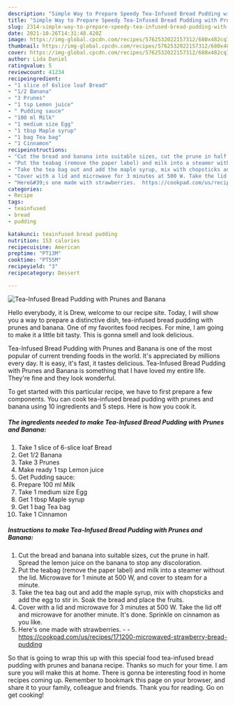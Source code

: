 ```yaml
---
description: "Simple Way to Prepare Speedy Tea-Infused Bread Pudding with Prunes and Banana"
title: "Simple Way to Prepare Speedy Tea-Infused Bread Pudding with Prunes and Banana"
slug: 2314-simple-way-to-prepare-speedy-tea-infused-bread-pudding-with-prunes-and-banana
date: 2021-10-26T14:31:48.420Z
image: https://img-global.cpcdn.com/recipes/5762532022157312/680x482cq70/tea-infused-bread-pudding-with-prunes-and-banana-recipe-main-photo.jpg
thumbnail: https://img-global.cpcdn.com/recipes/5762532022157312/680x482cq70/tea-infused-bread-pudding-with-prunes-and-banana-recipe-main-photo.jpg
cover: https://img-global.cpcdn.com/recipes/5762532022157312/680x482cq70/tea-infused-bread-pudding-with-prunes-and-banana-recipe-main-photo.jpg
author: Lida Daniel
ratingvalue: 5
reviewcount: 41234
recipeingredient:
- "1 slice of 6slice loaf Bread"
- "1/2 Banana"
- "3 Prunes"
- "1 tsp Lemon juice"
- " Pudding sauce"
- "100 ml Milk"
- "1 medium size Egg"
- "1 tbsp Maple syrup"
- "1 bag Tea bag"
- "1 Cinnamon"
recipeinstructions:
- "Cut the bread and banana into suitable sizes, cut the prune in half. Spread the lemon juice on the banana to stop any discoloration."
- "Put the teabag (remove the paper label) and milk into a steamer without the lid. Microwave for 1 minute at 500 W, and cover to steam for a minute."
- "Take the tea bag out and add the maple syrup, mix with chopsticks and add the egg to stir in. Soak the bread and place the fruits."
- "Cover with a lid and microwave for 3 minutes at 500 W. Take the lid off and microwave for another minute. It&#39;s done. Sprinkle on cinnamon as you like."
- "Here&#39;s one made with strawberries.  https://cookpad.com/us/recipes/171200-microwaved-strawberry-bread-pudding"
categories:
- Recipe
tags:
- teainfused
- bread
- pudding

katakunci: teainfused bread pudding 
nutrition: 153 calories
recipecuisine: American
preptime: "PT13M"
cooktime: "PT55M"
recipeyield: "3"
recipecategory: Dessert

---
```



![Tea-Infused Bread Pudding with Prunes and Banana](https://img-global.cpcdn.com/recipes/5762532022157312/680x482cq70/tea-infused-bread-pudding-with-prunes-and-banana-recipe-main-photo.jpg)

Hello everybody, it is Drew, welcome to our recipe site. Today, I will show you a way to prepare a distinctive dish, tea-infused bread pudding with prunes and banana. One of my favorites food recipes. For mine, I am going to make it a little bit tasty. This is gonna smell and look delicious.



Tea-Infused Bread Pudding with Prunes and Banana is one of the most popular of current trending foods in the world. It's appreciated by millions every day. It is easy, it's fast, it tastes delicious. Tea-Infused Bread Pudding with Prunes and Banana is something that I have loved my entire life. They're fine and they look wonderful.


To get started with this particular recipe, we have to first prepare a few components. You can cook tea-infused bread pudding with prunes and banana using 10 ingredients and 5 steps. Here is how you cook it.

<!--inarticleads1-->

##### The ingredients needed to make Tea-Infused Bread Pudding with Prunes and Banana:

1. Take 1 slice of 6-slice loaf Bread
1. Get 1/2 Banana
1. Take 3 Prunes
1. Make ready 1 tsp Lemon juice
1. Get  Pudding sauce:
1. Prepare 100 ml Milk
1. Take 1 medium size Egg
1. Get 1 tbsp Maple syrup
1. Get 1 bag Tea bag
1. Take 1 Cinnamon




<!--inarticleads2-->

##### Instructions to make Tea-Infused Bread Pudding with Prunes and Banana:

1. Cut the bread and banana into suitable sizes, cut the prune in half. Spread the lemon juice on the banana to stop any discoloration.
1. Put the teabag (remove the paper label) and milk into a steamer without the lid. Microwave for 1 minute at 500 W, and cover to steam for a minute.
1. Take the tea bag out and add the maple syrup, mix with chopsticks and add the egg to stir in. Soak the bread and place the fruits.
1. Cover with a lid and microwave for 3 minutes at 500 W. Take the lid off and microwave for another minute. It&#39;s done. Sprinkle on cinnamon as you like.
1. Here&#39;s one made with strawberries. -  - https://cookpad.com/us/recipes/171200-microwaved-strawberry-bread-pudding




So that is going to wrap this up with this special food tea-infused bread pudding with prunes and banana recipe. Thanks so much for your time. I am sure you will make this at home. There is gonna be interesting food in home recipes coming up. Remember to bookmark this page on your browser, and share it to your family, colleague and friends. Thank you for reading. Go on get cooking!
